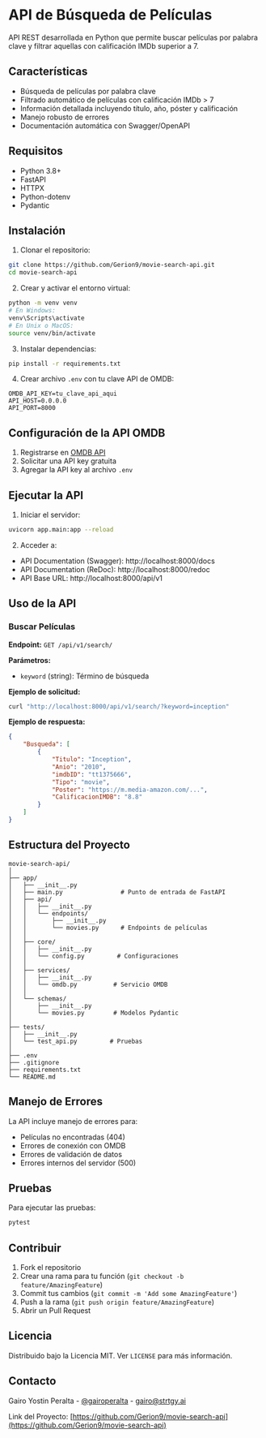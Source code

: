 # API de Búsqueda de Películas

API REST desarrollada en Python que permite buscar películas por palabra clave y filtrar aquellas con calificación IMDb superior a 7.

## Características

- Búsqueda de películas por palabra clave
- Filtrado automático de películas con calificación IMDb > 7
- Información detallada incluyendo título, año, póster y calificación
- Manejo robusto de errores
- Documentación automática con Swagger/OpenAPI

## Requisitos

- Python 3.8+
- FastAPI
- HTTPX
- Python-dotenv
- Pydantic

## Instalación

1. Clonar el repositorio:
```bash
git clone https://github.com/Gerion9/movie-search-api.git
cd movie-search-api
```

2. Crear y activar el entorno virtual:
```bash
python -m venv venv
# En Windows:
venv\Scripts\activate
# En Unix o MacOS:
source venv/bin/activate
```

3. Instalar dependencias:
```bash
pip install -r requirements.txt
```

4. Crear archivo `.env` con tu clave API de OMDB:
```env
OMDB_API_KEY=tu_clave_api_aqui
API_HOST=0.0.0.0
API_PORT=8000
```

## Configuración de la API OMDB

1. Registrarse en [OMDB API](http://www.omdbapi.com/apikey.aspx)
2. Solicitar una API key gratuita
3. Agregar la API key al archivo `.env`

## Ejecutar la API

1. Iniciar el servidor:
```bash
uvicorn app.main:app --reload
```

2. Acceder a:
- API Documentation (Swagger): http://localhost:8000/docs
- API Documentation (ReDoc): http://localhost:8000/redoc
- API Base URL: http://localhost:8000/api/v1

## Uso de la API

### Buscar Películas

**Endpoint:** `GET /api/v1/search/`

**Parámetros:**
- `keyword` (string): Término de búsqueda

**Ejemplo de solicitud:**
```bash
curl "http://localhost:8000/api/v1/search/?keyword=inception"
```

**Ejemplo de respuesta:**
```json
{
    "Busqueda": [
        {
            "Titulo": "Inception",
            "Anio": "2010",
            "imdbID": "tt1375666",
            "Tipo": "movie",
            "Poster": "https://m.media-amazon.com/...",
            "CalificacionIMDB": "8.8"
        }
    ]
}
```

## Estructura del Proyecto

```
movie-search-api/
│
├── app/
│   ├── __init__.py
│   ├── main.py                # Punto de entrada de FastAPI
│   ├── api/
│   │   ├── __init__.py
│   │   └── endpoints/
│   │       ├── __init__.py
│   │       └── movies.py      # Endpoints de películas
│   │
│   ├── core/
│   │   ├── __init__.py
│   │   └── config.py         # Configuraciones
│   │
│   ├── services/
│   │   ├── __init__.py
│   │   └── omdb.py          # Servicio OMDB
│   │
│   └── schemas/
│       ├── __init__.py
│       └── movies.py        # Modelos Pydantic
│
├── tests/
│   ├── __init__.py
│   └── test_api.py         # Pruebas
│
├── .env
├── .gitignore
├── requirements.txt
└── README.md
```

## Manejo de Errores

La API incluye manejo de errores para:
- Películas no encontradas (404)
- Errores de conexión con OMDB
- Errores de validación de datos
- Errores internos del servidor (500)

## Pruebas

Para ejecutar las pruebas:
```bash
pytest
```

## Contribuir

1. Fork el repositorio
2. Crear una rama para tu función (`git checkout -b feature/AmazingFeature`)
3. Commit tus cambios (`git commit -m 'Add some AmazingFeature'`)
4. Push a la rama (`git push origin feature/AmazingFeature`)
5. Abrir un Pull Request

## Licencia

Distribuido bajo la Licencia MIT. Ver `LICENSE` para más información.

## Contacto

Gairo Yostin Peralta - [@gairoperalta](https://www.linkedin.com/in/gairoperalta/) - gairo@strtgy.ai

Link del Proyecto: [https://github.com/Gerion9/movie-search-api](https://github.com/Gerion9/movie-search-api)